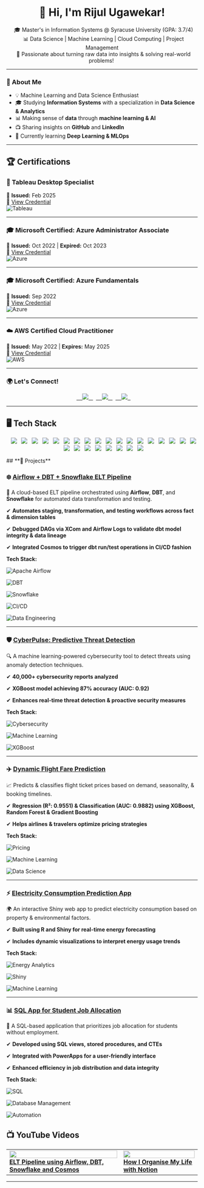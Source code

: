 <h1 align="center"> 👋 Hi, I'm Rijul Ugawekar! </h1>

<p align="center">
  🎓 Master's in Information Systems @ Syracuse University (GPA: 3.7/4) <br>
  📊 Data Science | Machine Learning | Cloud Computing | Project Management <br>
  📌 Passionate about turning raw data into insights & solving real-world problems! 
</p>

---

### 🚀 About Me  
- 💡 Machine Learning and Data Science Enthusiast  
- 🎓 Studying **Information Systems** with a specialization in **Data Science & Analytics**  
- 📊 Making sense of **data** through **machine learning & AI**  
- 📺 Sharing insights on **GitHub** and **LinkedIn**  
- 🌱 Currently learning **Deep Learning & MLOps**  

---

## **🏆 Certifications**  

### 📜 Tableau Desktop Specialist  
📅 **Issued:** Feb 2025    
🔗 [View Credential](#)    
![Tableau](https://img.shields.io/badge/Tableau-E97627?style=for-the-badge&logo=tableau&logoColor=white)  

---

### 🎓 Microsoft Certified: Azure Administrator Associate  
📅 **Issued:** Oct 2022 | **Expired:** Oct 2023    
🔗 [View Credential](#)    
![Azure](https://img.shields.io/badge/Azure%20Administrator-0078D4?style=for-the-badge&logo=microsoft-azure&logoColor=white)  

---

### 🎓 Microsoft Certified: Azure Fundamentals  
📅 **Issued:** Sep 2022    
🔗 [View Credential](#)    
![Azure](https://img.shields.io/badge/Azure%20Fundamentals-0078D4?style=for-the-badge&logo=microsoft-azure&logoColor=white)  

---

### ☁️ AWS Certified Cloud Practitioner  
📅 **Issued:** May 2022 | **Expires:** May 2025    
🔗 [View Credential](#)    
![AWS](https://img.shields.io/badge/AWS%20Cloud%20Practitioner-232F3E?style=for-the-badge&logo=amazon-aws&logoColor=white)  

---

### 🌍 Let's Connect!  

<p align="center">
  <a href="https://www.linkedin.com/in/rijul-ugawekar/">
    <img src="https://img.shields.io/badge/LinkedIn-blue?style=for-the-badge&logo=linkedin&logoColor=white"/>
  </a>
  <a href="mailto:rnugawek@syr.edu">
    <img src="https://img.shields.io/badge/Email-D14836?style=for-the-badge&logo=gmail&logoColor=white"/>
  </a>
  <a href="https://github.com/techwthjul">
    <img src="https://img.shields.io/badge/GitHub-181717?style=for-the-badge&logo=github&logoColor=white"/>
  </a>
</p>

---

## **🖥️ Tech Stack**

<p align="center">
  <img src="https://img.shields.io/badge/Python-3776AB?style=for-the-badge&logo=python&logoColor=white"/>
  <img src="https://img.shields.io/badge/SQL-4479A1?style=for-the-badge&logo=postgresql&logoColor=white"/>
  <img src="https://img.shields.io/badge/R-276DC3?style=for-the-badge&logo=r&logoColor=white"/>
  <img src="https://img.shields.io/badge/Scala-DC322F?style=for-the-badge&logo=scala&logoColor=white"/>
  <img src="https://img.shields.io/badge/TensorFlow-FF6F00?style=for-the-badge&logo=tensorflow&logoColor=white"/>
  <img src="https://img.shields.io/badge/PyTorch-EE4C2C?style=for-the-badge&logo=pytorch&logoColor=white"/>
  <img src="https://img.shields.io/badge/XGBoost-FF8000?style=for-the-badge&logo=xgboost&logoColor=white"/>
  <img src="https://img.shields.io/badge/Sci--kit%20Learn-F7931E?style=for-the-badge&logo=scikitlearn&logoColor=white"/>
  <img src="https://img.shields.io/badge/Tableau-E97627?style=for-the-badge&logo=tableau&logoColor=white"/>
  <img src="https://img.shields.io/badge/Power%20BI-F2C811?style=for-the-badge&logo=powerbi&logoColor=white"/>
  <img src="https://img.shields.io/badge/Google%20Analytics-E37400?style=for-the-badge&logo=google-analytics&logoColor=white"/>
  <img src="https://img.shields.io/badge/AWS-232F3E?style=for-the-badge&logo=amazon-aws&logoColor=white"/>
  <img src="https://img.shields.io/badge/Azure-0078D4?style=for-the-badge&logo=microsoft-azure&logoColor=white"/>
  <img src="https://img.shields.io/badge/Kubernetes-326CE5?style=for-the-badge&logo=kubernetes&logoColor=white"/>
  <img src="https://img.shields.io/badge/Terraform-7B42BC?style=for-the-badge&logo=terraform&logoColor=white"/>
  <img src="https://img.shields.io/badge/Ansible-EE0000?style=for-the-badge&logo=ansible&logoColor=white"/>
  <img src="https://img.shields.io/badge/Docker-2496ED?style=for-the-badge&logo=docker&logoColor=white"/>
  <img src="https://img.shields.io/badge/Jenkins-D24939?style=for-the-badge&logo=jenkins&logoColor=white"/>
  <img src="https://img.shields.io/badge/SQL%20Server-CC2927?style=for-the-badge&logo=microsoft-sql-server&logoColor=white"/>
  <img src="https://img.shields.io/badge/Hadoop-66CCFF?style=for-the-badge&logo=apache-hadoop&logoColor=white"/>
  <img src="https://img.shields.io/badge/Microsoft%20Access-A4373A?style=for-the-badge&logo=microsoft-access&logoColor=white"/>
  <img src="https://img.shields.io/badge/NoSQL-FF9900?style=for-the-badge&logo=mongodb&logoColor=white"/>
  <img src="https://img.shields.io/badge/Git-F05032?style=for-the-badge&logo=git&logoColor=white"/>
  <img src="https://img.shields.io/badge/GitHub-181717?style=for-the-badge&logo=github&logoColor=white"/>
  <img src="https://img.shields.io/badge/AWS%20CodePipeline-FF9900?style=for-the-badge&logo=amazon-aws&logoColor=white"/>
  <img src="https://img.shields.io/badge/CloudFormation-FF4F8B?style=for-the-badge&logo=amazon-aws&logoColor=white"/>
</p>
## **📂 Projects**  



### ❄️ [Airflow + DBT + Snowflake ELT Pipeline](https://github.com/techwthjul/airflow-dbt-snowflake-pipeline)

🔁 A cloud-based ELT pipeline orchestrated using **Airflow**, **DBT**, and **Snowflake** for automated data transformation and testing.  

✔ **Automates staging, transformation, and testing workflows across fact & dimension tables**  

✔ **Debugged DAGs via XCom and Airflow Logs to validate dbt model integrity & data lineage**  

✔ **Integrated Cosmos to trigger dbt run/test operations in CI/CD fashion**  



**Tech Stack:**  

![Apache Airflow](https://img.shields.io/badge/Airflow-017CEE?style=for-the-badge&logo=apache-airflow&logoColor=white)

![DBT](https://img.shields.io/badge/DBT-FF694B?style=for-the-badge&logo=dbt&logoColor=white)

![Snowflake](https://img.shields.io/badge/Snowflake-29B5E8?style=for-the-badge&logo=snowflake&logoColor=white)

![CI/CD](https://img.shields.io/badge/CI/CD-000000?style=for-the-badge&logo=githubactions&logoColor=white)

![Data Engineering](https://img.shields.io/badge/Data%20Engineering-228B22?style=for-the-badge&logo=data&logoColor=white)



---



### 🛡️ [CyberPulse: Predictive Threat Detection](https://github.com/techwthjul/ML-CyberPulse-ThreatDetection)

🔍 A machine learning-powered cybersecurity tool to detect threats using anomaly detection techniques.  

✔ **40,000+ cybersecurity reports analyzed**  

✔ **XGBoost model achieving 87% accuracy (AUC: 0.92)**  

✔ **Enhances real-time threat detection & proactive security measures**  



**Tech Stack:**  

![Cybersecurity](https://img.shields.io/badge/Cybersecurity-008000?style=for-the-badge&logo=databricks&logoColor=white) 

![Machine Learning](https://img.shields.io/badge/Machine%20Learning-FFA500?style=for-the-badge&logo=python&logoColor=white) 

![XGBoost](https://img.shields.io/badge/XGBoost-FF8000?style=for-the-badge&logo=xgboost&logoColor=white)  



---



### ✈️ [Dynamic Flight Fare Prediction](https://github.com/techwthjul/Dynamic_Pricing_ML-Project)

📈 Predicts & classifies flight ticket prices based on demand, seasonality, & booking timelines.  

✔ **Regression (R²: 0.9551) & Classification (AUC: 0.9882) using XGBoost, Random Forest & Gradient Boosting**  

✔ **Helps airlines & travelers optimize pricing strategies**  



**Tech Stack:**  

![Pricing](https://img.shields.io/badge/Dynamic%20Pricing-800080?style=for-the-badge&logo=google-analytics&logoColor=white) 

![Machine Learning](https://img.shields.io/badge/Machine%20Learning-FFA500?style=for-the-badge&logo=python&logoColor=white) 

![Data Science](https://img.shields.io/badge/Data%20Science-0000FF?style=for-the-badge&logo=anaconda&logoColor=white)  



---



### ⚡ [Electricity Consumption Prediction App](https://github.com/techwthjul/Electricity-Consumption-Prediction-App-Using-Shiny-and-R-Programming-)

🌍 An interactive Shiny web app to predict electricity consumption based on property & environmental factors.  

✔ **Built using R and Shiny for real-time energy forecasting**  

✔ **Includes dynamic visualizations to interpret energy usage trends**  



**Tech Stack:**  

![Energy Analytics](https://img.shields.io/badge/Energy%20Analytics-008000?style=for-the-badge&logo=google-analytics&logoColor=white) 

![Shiny](https://img.shields.io/badge/Shiny-0000FF?style=for-the-badge&logo=r&logoColor=white) 

![Machine Learning](https://img.shields.io/badge/Machine%20Learning-FFA500?style=for-the-badge&logo=python&logoColor=white)  



---



### 📊 [SQL App for Student Job Allocation](https://github.com/techwthjul/Student_Employment_App_SQL)

💼 A SQL-based application that prioritizes job allocation for students without employment.  

✔ **Developed using SQL views, stored procedures, and CTEs**  

✔ **Integrated with PowerApps for a user-friendly interface**  

✔ **Enhanced efficiency in job distribution and data integrity**  



**Tech Stack:**  

![SQL](https://img.shields.io/badge/SQL-4479A1?style=for-the-badge&logo=postgresql&logoColor=white) 

![Database Management](https://img.shields.io/badge/Database%20Management-008000?style=for-the-badge&logo=microsoft-access&logoColor=white) 

![Automation](https://img.shields.io/badge/Automation-FF0000?style=for-the-badge&logo=github-actions&logoColor=white)

## 📺 YouTube Videos

<table>
  <tr>
    <td>
      <a href="https://www.youtube.com/watch?v=0OOGlrK5_HM" target="_blank">
        <img src="https://img.youtube.com/vi/0OOGlrK5_HM/0.jpg" width="100%">
        <br><strong>ELT Pipeline using Airflow, DBT, Snowflake and Cosmos</strong>
      </a>
    </td>
    <td>
      <a href="https://www.youtube.com/watch?v=BHulUrbyDXo" target="_blank">
        <img src="https://img.youtube.com/vi/BHulUrbyDXo/0.jpg" width="100%">
        <br><strong>How I Organise My Life with Notion</strong>
      </a>
    </td>
  </tr>
</table>


---
